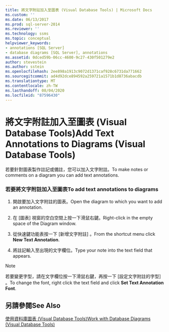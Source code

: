 ```yaml
---
title: 將文字附註加入至圖表 (Visual Database Tools) | Microsoft Docs
ms.custom: ''
ms.date: 06/13/2017
ms.prod: sql-server-2014
ms.reviewer: ''
ms.technology: ssms
ms.topic: conceptual
helpviewer_keywords:
- annotations [SQL Server]
- database diagrams [SQL Server], annotations
ms.assetid: 0dced59b-06cc-4600-9c27-430f501279e2
author: stevestein
ms.author: sstein
ms.openlocfilehash: 2ee898a1913c9072d1371caf928c6731da771662
ms.sourcegitcommit: ad4d92dce894592a259721a1571b1d8736abacdb
ms.translationtype: MT
ms.contentlocale: zh-TW
ms.lasthandoff: 08/04/2020
ms.locfileid: "87596430"
---
```

# <a name="add-text-annotations-to-diagrams-visual-database-tools"></a><span data-ttu-id="301f5-102">將文字附註加入至圖表 (Visual Database Tools)</span><span class="sxs-lookup"><span data-stu-id="301f5-102">Add Text Annotations to Diagrams (Visual Database Tools)</span></span>
  <span data-ttu-id="301f5-103">若要針對圖表製作註記或備註，您可以加入文字附註。</span><span class="sxs-lookup"><span data-stu-id="301f5-103">To make notes or comments on a diagram you can add text annotations.</span></span>  
  
### <a name="to-add-text-annotations-to-diagrams"></a><span data-ttu-id="301f5-104">若要將文字附註加入至圖表</span><span class="sxs-lookup"><span data-stu-id="301f5-104">To add text annotations to diagrams</span></span>  
  
1.  <span data-ttu-id="301f5-105">開啟要加入文字附註的圖表。</span><span class="sxs-lookup"><span data-stu-id="301f5-105">Open the diagram to which you want to add an annotation.</span></span>  
  
2.  <span data-ttu-id="301f5-106">在 [圖表] 視窗的空白空間上按一下滑鼠右鍵。</span><span class="sxs-lookup"><span data-stu-id="301f5-106">Right-click in the empty space of the Diagram window.</span></span>  
  
3.  <span data-ttu-id="301f5-107">從快速鍵功能表按一下 [新增文字附註]  。</span><span class="sxs-lookup"><span data-stu-id="301f5-107">From the shortcut menu click **New Text Annotation**.</span></span>  
  
4.  <span data-ttu-id="301f5-108">將註記輸入至出現的文字欄位。</span><span class="sxs-lookup"><span data-stu-id="301f5-108">Type your note into the text field that appears.</span></span>  
  
> [!NOTE]  
>  <span data-ttu-id="301f5-109">若要變更字型，請在文字欄位按一下滑鼠右鍵，再按一下 [設定文字附註的字型]  。</span><span class="sxs-lookup"><span data-stu-id="301f5-109">To change the font, right click the text field and click **Set Text Annotation Font**.</span></span>  
  
## <a name="see-also"></a><span data-ttu-id="301f5-110">另請參閱</span><span class="sxs-lookup"><span data-stu-id="301f5-110">See Also</span></span>  
 [<span data-ttu-id="301f5-111">使用資料庫圖表 &#40;Visual Database Tools&#41;</span><span class="sxs-lookup"><span data-stu-id="301f5-111">Work with Database Diagrams &#40;Visual Database Tools&#41;</span></span>](visual-database-tools.md)  
  
  
